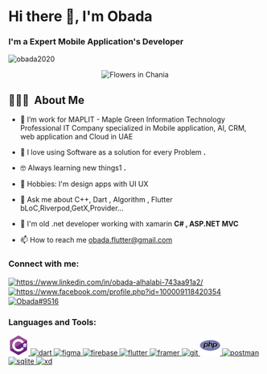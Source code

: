 <h1 align="left">Hi there 👋, I'm Obada</h1>
<h3>I'm a Expert Mobile Application's Developer</h3>

<p align="left"> <img src="https://komarev.com/ghpvc/?username=obada2020&label=Profile%20views&color=0e75b6&style=flat" alt="obada2020" /> </p>
<center><img src="https://i.ibb.co/8r66fnC/Group-4104.png" alt="Flowers in Chania"></center>


## 👨🏻‍💻 &nbsp;About Me

- 🚀 I’m work for MAPLIT - Maple Green Information Technology Professional IT Company specialized in Mobile application, AI, CRM, web application and Cloud in UAE 

- 👦 I love using Software as a solution for every Problem **.**

- 🤓 Always learning new things1 **.**

- 🎨 Hobbies: I'm design apps with UI UX 

- 💬 Ask me about C++, Dart , Algorithm , Flutter bLoC,Riverpod,GetX,Provider...

- 👴 I'm old .net developer working with xamarin **C# , ASP.NET MVC**

- 📫 How to reach me [obada.flutter@gmail.com](obada.flutter@gmail.com)

<h3 align="left">Connect with me:</h3>
<p align="left">
<a href="https://www.linkedin.com/in/alhalabi-obada-6b2a89290/" target="blank"><img align="center" src="https://raw.githubusercontent.com/rahuldkjain/github-profile-readme-generator/master/src/images/icons/Social/linked-in-alt.svg" alt="https://www.linkedin.com/in/obada-alhalabi-743aa91a2/" height="30" width="40" /></a>
<a href="https://fb.com/https://www.facebook.com/profile.php?id=100009118420354" target="blank"><img align="center" src="https://raw.githubusercontent.com/rahuldkjain/github-profile-readme-generator/master/src/images/icons/Social/facebook.svg" alt="https://www.facebook.com/profile.php?id=100009118420354" height="30" width="40" /></a>
<a href="https://discord.gg/Obada#9516" target="blank"><img align="center" src="https://raw.githubusercontent.com/rahuldkjain/github-profile-readme-generator/master/src/images/icons/Social/discord.svg" alt="Obada#9516" height="30" width="40" /></a>
</p>

<h3 align="left">Languages and Tools:</h3>
<p align="left">  <a href="https://www.w3schools.com/cs/" target="_blank" rel="noreferrer"> <img src="https://raw.githubusercontent.com/devicons/devicon/master/icons/csharp/csharp-original.svg" alt="csharp" width="40" height="40"/> </a> <a href="https://dart.dev" target="_blank" rel="noreferrer"> <img src="https://www.vectorlogo.zone/logos/dartlang/dartlang-icon.svg" alt="dart" width="40" height="40"/> </a> <a href="https://www.figma.com/" target="_blank" rel="noreferrer"> <img src="https://www.vectorlogo.zone/logos/figma/figma-icon.svg" alt="figma" width="40" height="40"/> </a> <a href="https://firebase.google.com/" target="_blank" rel="noreferrer"> <img src="https://www.vectorlogo.zone/logos/firebase/firebase-icon.svg" alt="firebase" width="40" height="40"/> </a> <a href="https://flutter.dev" target="_blank" rel="noreferrer"> <img src="https://www.vectorlogo.zone/logos/flutterio/flutterio-icon.svg" alt="flutter" width="40" height="40"/> </a> <a href="https://www.framer.com/" target="_blank" rel="noreferrer"> <img src="https://www.vectorlogo.zone/logos/framer/framer-icon.svg" alt="framer" width="40" height="40"/> </a> <a href="https://git-scm.com/" target="_blank" rel="noreferrer"> <img src="https://www.vectorlogo.zone/logos/git-scm/git-scm-icon.svg" alt="git" width="40" height="40"/> </a> <a href="https://www.php.net" target="_blank" rel="noreferrer"> <img src="https://raw.githubusercontent.com/devicons/devicon/master/icons/php/php-original.svg" alt="php" width="40" height="40"/> </a> <a href="https://postman.com" target="_blank" rel="noreferrer"> <img src="https://www.vectorlogo.zone/logos/getpostman/getpostman-icon.svg" alt="postman" width="40" height="40"/> </a> <a href="https://www.sqlite.org/" target="_blank" rel="noreferrer"> <img src="https://www.vectorlogo.zone/logos/sqlite/sqlite-icon.svg" alt="sqlite" width="40" height="40"/> </a> <a href="https://www.adobe.com/products/xd.html" target="_blank" rel="noreferrer"> <img src="https://cdn.worldvectorlogo.com/logos/adobe-xd.svg" alt="xd" width="40" height="40"/> </a> </p>
